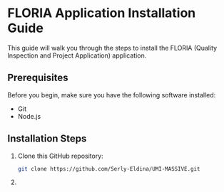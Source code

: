 # FLORIA Application Installation Guide

This guide will walk you through the steps to install the FLORIA (Quality Inspection and Project Application) application.

## Prerequisites

Before you begin, make sure you have the following software installed:

- Git
- Node.js

## Installation Steps

1. Clone this GitHub repository:
    ```sh
    git clone https://github.com/Serly-Eldina/UMI-MASSIVE.git
    ```
2. 
